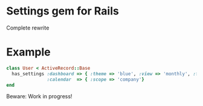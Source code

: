 # Settings gem for Rails

Complete rewrite

# Example

```ruby
class User < ActiveRecord::Base
  has_settings :dashboard => { :theme => 'blue', :view => 'monthly', :filter => false },
               :calendar  => { :scope => 'company'}
end
```

Beware: Work in progress!